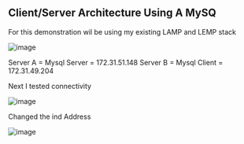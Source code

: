 ## Client/Server Architecture Using A MySQ

For this demonstration wil be using my existing LAMP and LEMP stack 

![image](https://user-images.githubusercontent.com/124367888/218390200-b11a9358-814d-49a8-acb8-c4d1cbefeffe.png)

Server A = Mysql Server =  172.31.51.148
Server B = Mysql Client =  172.31.49.204

Next I tested connectivity 

![image](https://user-images.githubusercontent.com/124367888/218393365-84c1b569-e43a-45d5-a91b-9cd89e72d14f.png)

Changed the ind Address

![image](https://user-images.githubusercontent.com/124367888/218395663-2cf544b2-495e-4a3a-84df-8f5cebeffc87.png)

